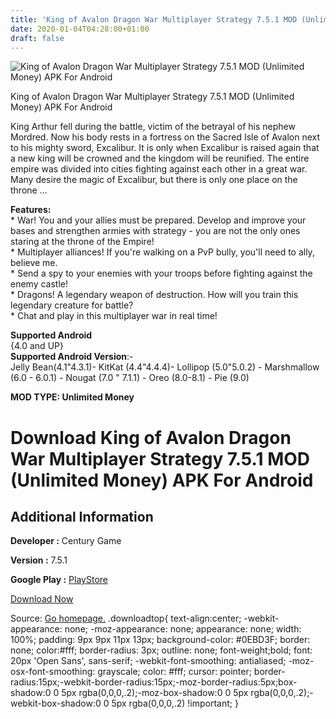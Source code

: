 ```yaml
---
title: 'King of Avalon Dragon War Multiplayer Strategy 7.5.1 MOD (Unlimited Money) APK For Android'
date: 2020-01-04T04:28:00+01:00
draft: false
---
```


![King of Avalon Dragon War Multiplayer Strategy 7.5.1 MOD (Unlimited Money) APK For Android](https://i1.wp.com/apkhome.net/wp-content/uploads/2020/01/King-of-Avalon-Dragon-War-Multiplayer-Strategy-7.5.1-MOD-Unlimited-Money.png "King of Avalon Dragon War Multiplayer Strategy 7.5.1 MOD (Unlimited Money) APK For Android")

  

King of Avalon Dragon War Multiplayer Strategy 7.5.1 MOD (Unlimited Money) APK For Android

King Arthur fell during the battle, victim of the betrayal of his nephew Mordred. Now his body rests in a fortress on the Sacred Isle of Avalon next to his mighty sword, Excalibur. It is only when Excalibur is raised again that a new king will be crowned and the kingdom will be reunified. The entire empire was divided into cities fighting against each other in a great war. Many desire the magic of Excalibur, but there is only one place on the throne ...

**Features:**  
\* War! You and your allies must be prepared. Develop and improve your bases and strengthen armies with strategy - you are not the only ones staring at the throne of the Empire!  
\* Multiplayer alliances! If you're walking on a PvP bully, you'll need to ally, believe me.  
\* Send a spy to your enemies with your troops before fighting against the enemy castle!  
\* Dragons! A legendary weapon of destruction. How will you train this legendary creature for battle?  
\* Chat and play in this multiplayer war in real time!

**Supported Android**  
{4.0 and UP}  
**Supported Android Version**:-  
Jelly Bean(4.1"4.3.1)- KitKat (4.4"4.4.4)- Lollipop (5.0"5.0.2) - Marshmallow (6.0 - 6.0.1) - Nougat (7.0 " 7.1.1) - Oreo (8.0-8.1) - Pie (9.0)

**MOD TYPE: Unlimited Money**

Download King of Avalon Dragon War Multiplayer Strategy 7.5.1 MOD (Unlimited Money) APK For Android
===================================================================================================

Additional Information
----------------------

**Developer :** Century Game

**Version :** 7.5.1

**Google Play :** [PlayStore](https://play.google.com/store/apps/details?id=com.funplus.kingofavalon)

  

[Download Now](https://store4app.co/post/king-of-avalon-dragon-war-multiplayer-strategy-7-5-1-mod-unlimited-money-apk-for-android_1578073058)

  
Source: [Go homepage.](https://store4app.co/post/king-of-avalon-dragon-war-multiplayer-strategy-7-5-1-mod-unlimited-money-apk-for-android_1578073058) .downloadtop{ text-align:center; -webkit-appearance: none; -moz-appearance: none; appearance: none; width: 100%; padding: 9px 9px 11px 13px; background-color: #0EBD3F; border: none; color:#fff; border-radius: 3px; outline: none; font-weight;bold; font: 20px 'Open Sans', sans-serif; -webkit-font-smoothing: antialiased; -moz-osx-font-smoothing: grayscale; color: #fff; cursor: pointer; border-radius:15px;-webkit-border-radius:15px;-moz-border-radius:5px;box-shadow:0 0 5px rgba(0,0,0,.2);-moz-box-shadow:0 0 5px rgba(0,0,0,.2);-webkit-box-shadow:0 0 5px rgba(0,0,0,.2) !important; }